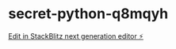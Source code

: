 # secret-python-q8mqyh

[Edit in StackBlitz next generation editor ⚡️](https://stackblitz.com/~/github.com/Guto2024/secret-python-q8mqyh)